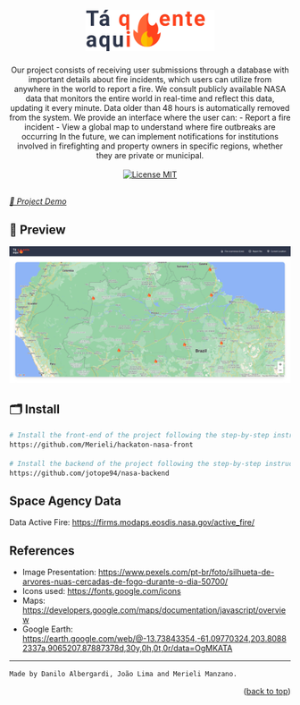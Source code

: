 <h1 align="center">
    <br>
    <img src="imgs/logo-black.png" alt="Logo" width="230" alt="Tá quente aqui">
</h1>

<p align="center">
  Our project consists of receiving user submissions through a database with important details about fire incidents, which users can utilize from anywhere in the world to report a fire.
  We consult publicly available NASA data that monitors the entire world in real-time and reflect this data, updating it every minute. Data older than 48 hours is automatically removed from the system.
  We provide an interface where the user can:
  - Report a fire incident
  - View a global map to understand where fire outbreaks are occurring
  In the future, we can implement notifications for institutions involved in firefighting and property owners in specific regions, whether they are private or municipal.
<br><br>
<a href="https://opensource.org/licenses/MIT">
<img src="https://img.shields.io/badge/License-MIT-blue.svg" alt="License MIT">
</a>
<br><br>

</p>

[_👀 Project Demo_](https://www.youtube.com/watch?v=cfl8_BOlo_M)

## 📸 Preview

<img src="imgs/home.png" width="728px"/>

<br>

## 🗂 Install

```bash
# Install the front-end of the project following the step-by-step instructions mentioned in the project's Readme below:
https://github.com/Merieli/hackaton-nasa-front

# Install the backend of the project following the step-by-step instructions mentioned in the project's Readme below:
https://github.com/jotope94/nasa-backend
```

## Space Agency Data

Data Active Fire: https://firms.modaps.eosdis.nasa.gov/active_fire/

## References

- Image Presentation: https://www.pexels.com/pt-br/foto/silhueta-de-arvores-nuas-cercadas-de-fogo-durante-o-dia-50700/
- Icons used: https://fonts.google.com/icons
- Maps: https://developers.google.com/maps/documentation/javascript/overview
- Google Earth: https://earth.google.com/web/@-13.73843354,-61.09770324,203.80882337a,9065207.87887378d,30y,0h,0t,0r/data=OgMKATA

---

```diff
Made by Danilo Albergardi, João Lima and Merieli Manzano.
```

<p align="right">(<a href="#top">back to top</a>)</p>
